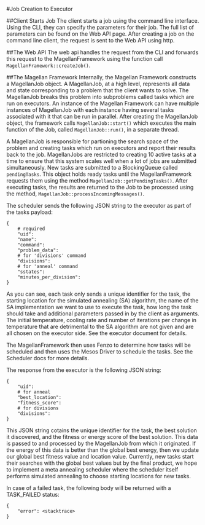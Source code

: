#Job Creation to Executor

##Client Starts Job
The client starts a job using the command line interface. Using the CLI, they can specify the parameters for their job. The full list of parameters can be found on the Web API page. After creating a job on the command line client, the request is sent to the Web API using http.

##The Web API
The web api handles the request from the CLI and forwards this request to the MagellanFramework using the function call `MagellanFramework::createJob()`. 

##The Magellan Framework
Internally, the Magellan Framework constructs a MagellanJob object. A MagellanJob, at a high level, represents all data and state corresponding to a problem that the client wants to solve. The MagellanJob breaks this problem into subproblems called tasks which are run on executors. An instance of the Magellan Framework can have multiple instances of MagellanJob with each instance having several tasks associated with it that can be run in parallel.  After creating the MagellanJob object, the framework calls `MagellanJob::start()` which executes the main function of the Job, called `MagellanJob::run()`, in a separate thread. 


A MagellanJob is responsible for partioning the search space of the problem and creating tasks which run on executors and report their results back to the job. MagellanJobs are restricted to creating 10 active tasks at a time to ensure that this system scales well when a lot of jobs are submitted simultaneously. New tasks are submitted to a BlockingQueue called `pendingTasks`. This object holds ready tasks until the MagellanFramework requests them using the method `MagellanJob::getPendingTasks()`. After executing tasks, the results are returned to the Job to be processed using the method, `MagellanJob::processIncomingMessages()`. 

The scheduler sends the following JSON string to the executor as part of the tasks payload: 
```
{
    # required
    "uid":
    "name":
    "command":
    "problem_data":
    # for 'divisions' command
    "divisions":
    # for 'anneal' command
    "sstates":
    "minutes_per_division":
}
```
As you can see, each task only sends a unique identifier for the task, the starting location for the simulated annealing (SA) algorithm, the name of the SA implementation we want to use to execute the task, how long the task should take and additional parameters passed in by the client as arguments.  The  initial temperature, cooling rate and number of iterations per change in temperature that are detrimental to the SA algorithm are not given and are all chosen on the executor side. See the executor document for details.


The MagellanFramework then uses Fenzo to determine how tasks will be scheduled and then uses the Mesos Driver to schedule the tasks. See the Scheduler docs for more details.

The response from the executor is the following JSON string:
```
{
	"uid":
    # for anneal
	"best_location":
	"fitness_score":
    # for divisions
    "divisions":
}
```
This JSON string cotains the unique identifier for the task, the best solution it discovered, and the fitness or energy score of the best solution. This data is passed to and processed by the MagellanJob from which it originated.  If the energy of this data is better than the global best energy, then we update our global best fitness value and location value. Currently, new tasks start their searches with the global best values but by the final product, we hope to implement a meta annealing scheduler where the scheduler itself performs simulated annealing to choose starting locations for new tasks.

In case of a failed task, the following body will be returned with a TASK_FAILED status:
```
{
    "error": <stacktrace>
}
```
